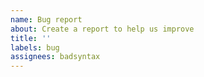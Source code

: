 ```yaml
---
name: Bug report
about: Create a report to help us improve
title: ''
labels: bug
assignees: badsyntax
---
```

